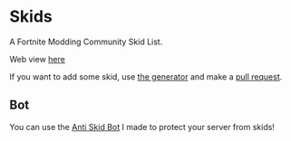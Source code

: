 # Skids
A Fortnite Modding Community Skid List.

Web view [here](https://beat-yt.github.io/Skids/)

If you want to add some skid, use [the generator](https://beat-yt.github.io/Skids/gen.html) and make a [pull request](https://github.com/Beat-YT/Skids/pulls).

## Bot
You can use the [Anti Skid Bot](https://discord.com/oauth2/authorize?client_id=818691118412726292&permissions=8&scope=bot) I made to protect your server from skids!
